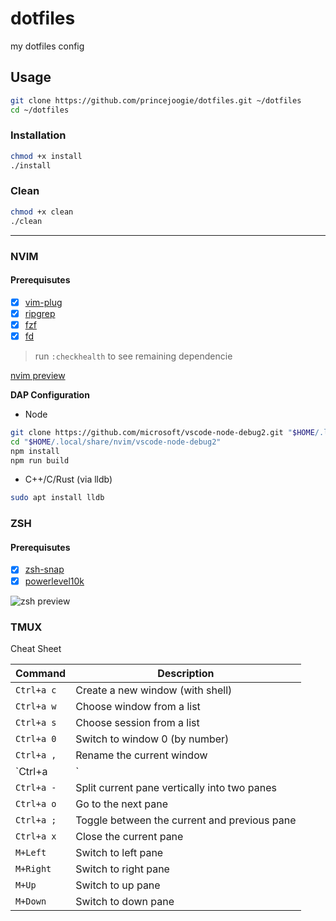 # dotfiles

my dotfiles config

## Usage

```bash
git clone https://github.com/princejoogie/dotfiles.git ~/dotfiles
cd ~/dotfiles
```

### Installation

```bash
chmod +x install
./install
```

### Clean

```bash
chmod +x clean
./clean
```

---

### NVIM

#### Prerequisutes

- [x] [vim-plug](https://github.com/junegunn/vim-plug)
- [x] [ripgrep](https://github.com/BurntSushi/ripgrep)
- [x] [fzf](https://github.com/junegunn/fzf)
- [x] [fd](https://github.com/sharkdp/fd)

> run `:checkhealth` to see remaining dependencie

[nvim preview]

**DAP Configuration**

- Node

```bash
git clone https://github.com/microsoft/vscode-node-debug2.git "$HOME/.local/share/nvim/vscode-node-debug2"
cd "$HOME/.local/share/nvim/vscode-node-debug2"
npm install
npm run build
```

- C++/C/Rust (via lldb)

```bash
sudo apt install lldb
```

### ZSH

#### Prerequisutes

- [x] [zsh-snap](https://github.com/marlonrichert/zsh-snap)
- [x] [powerlevel10k](https://github.com/romkatv/powerlevel10k)

![zsh preview]

### TMUX

Cheat Sheet

| Command     | Description                                    |
| ----------- | ---------------------------------------------- |
| `Ctrl+a c`  | Create a new window (with shell)               |
| `Ctrl+a w`  | Choose window from a list                      |
| `Ctrl+a s`  | Choose session from a list                     |
| `Ctrl+a 0`  | Switch to window 0 (by number)                 |
| `Ctrl+a ,`  | Rename the current window                      |
| `Ctrl+a |`  | Split current pane horizontally into two panes |
| `Ctrl+a -`  | Split current pane vertically into two panes   |
| `Ctrl+a o`  | Go to the next pane                            |
| `Ctrl+a ;`  | Toggle between the current and previous pane   |
| `Ctrl+a x`  | Close the current pane                         |
| `M+Left`    | Switch to left pane                            |
| `M+Right`   | Switch to right pane                           |
| `M+Up`      | Switch to up pane                              |
| `M+Down`    | Switch to down pane                            |

[nvim thumbnail]: https://user-images.githubusercontent.com/47204120/157621808-7ff30e77-d579-4879-8aab-8e1bafeac2ad.jpg
[nvim preview]: https://user-images.githubusercontent.com/47204120/157621486-7138e25c-c288-4e28-b30f-c2896bff48b1.mp4
[zsh preview]: https://user-images.githubusercontent.com/47204120/157621589-874a711f-8771-4917-9ed0-f3f5a0feb439.jpg
